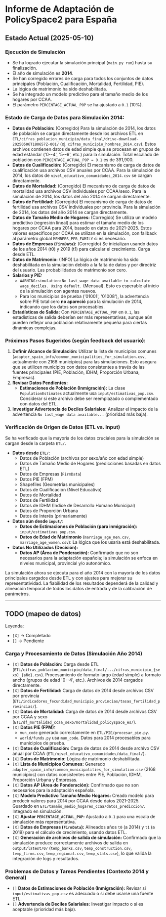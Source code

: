 # Informe de Adaptación de PolicySpace2 para España

## Estado Actual (2025-05-10)

### Ejecución de Simulación
- Se ha logrado ejecutar la simulación principal (`main.py run`) hasta su finalización.
- El año de simulación es **2014**.
- Se han corregido errores de carga para todos los conjuntos de datos principales (Población, Cualificación, Mortalidad, Fertilidad, PIE).
- La lógica de matrimonio ha sido deshabilitada.
- Se ha integrado un modelo predictivo para el tamaño medio de los hogares por CCAA.
- El parámetro `PERCENTAGE_ACTUAL_POP` se ha ajustado a `0.1` (10%).

### Estado de Carga de Datos para Simulación 2014:
- **Datos de Población:** (Corregido) Para la simulación de 2014, los datos de población se cargan directamente desde los archivos ETL en `ETL/cifras_poblacion_municipio/data_final/drive-download-20250506T180657Z-001/` (ej. `cifras_municipio_hombres_2014.csv`). Estos archivos contienen datos de edad simple que se procesan en grupos de edad estándar ('0--4', '5--9', etc.) para la simulación. Total escalado de población con `PERCENTAGE_ACTUAL_POP = 0.1` es de 391,900.
- **Datos de Cualificación:** (Corregido) El mecanismo de carga de datos de cualificación usa archivos CSV anuales por CCAA. Para la simulación de 2014, los datos de `nivel_educativo_comunidades_2014.csv` se cargan directamente.
- **Datos de Mortalidad:** (Corregido) El mecanismo de carga de datos de mortalidad usa archivos CSV individuales por CCAA/sexo. Para la simulación de 2014, los datos del año 2014 se cargan directamente.
- **Datos de Fertilidad:** (Corregido) El mecanismo de carga de datos de fertilidad usa archivos CSV individuales por provincia. Para la simulación de 2014, los datos del año 2014 se cargan directamente.
- **Datos de Tamaño Medio de Hogares:** (Corregido) Se utiliza un modelo predictivo (regresión lineal) para estimar el tamaño medio de los hogares por CCAA para 2014, basado en datos de 2021-2025. Estos valores específicos por CCAA se utilizan en la simulación, con fallback al parámetro global `MEMBERS_PER_FAMILY` si es necesario.
- **Datos de Empresas (`FirmData`):** (Corregido) Se inicializan usando datos de los años 2014 (t0) y 2019 (t1) para calcular el crecimiento. Carga desde ETL.
- **Datos de Matrimonio:** (INFO) La lógica de matrimonio ha sido deshabilitada en la simulación debido a la falta de datos y por directriz del usuario. Las probabilidades de matrimonio son cero.
- **Salarios y PIE:**
    - `WARNING:simulation:No last_wage data available to calculate wage_deciles. Using default.` (Mensual). Esto es esperable al inicio de la simulación con agentes nuevos.
    - Para los municipios de prueba ('01001', '01008'), la advertencia sobre PIE total cero **no apareció** para la simulación de 2014, indicando que los datos son procesables.
- **Estadísticas de Salida:** Con `PERCENTAGE_ACTUAL_POP` en `0.1`, las estadísticas de salida deberían ser más representativas, aunque aún pueden reflejar una población relativamente pequeña para ciertas dinámicas complejas.

### Próximos Pasos Sugeridos (según feedback del usuario):
1.  **Definir Alcance de Simulación:** Utilizar la lista de municipios comunes (`adapter_spain_info/common_municipalities_for_simulation.csv`, actualmente con 2168 municipios) para las simulaciones. Esto asegura que se utilicen municipios con datos consistentes a través de las fuentes principales (PIE, Población, IDHM, Proporción Urbana, Empresas).
2.  **Revisar Datos Pendientes:**
    *   **Estimaciones de Población (Inmigración):** La clase `PopulationEstimates` actualmente usa `input/estimativas_pop.csv`. Considerar si este archivo debe ser reemplazado o complementado con datos del ETL.
3.  **Investigar Advertencia de Deciles Salariales:** Analizar el impacto de la advertencia `No last_wage data available...` (prioridad más baja).


### Verificación de Origen de Datos (ETL vs. Input)
Se ha verificado que la mayoría de los datos cruciales para la simulación se cargan desde la carpeta `ETL/`.
- **Datos desde `ETL/`**:
    - Datos de Población (archivos por sexo/año con edad simple)
    - Datos de Tamaño Medio de Hogares (predicciones basadas en datos ETL)
    - Datos de Empresas (`FirmData`)
    - Datos PIE (FPM)
    - Shapefiles (Geometrías municipales)
    - Datos de Cualificación (Nivel Educativo)
    - Datos de Mortalidad
    - Datos de Fertilidad
    - Datos de IDHM (Índice de Desarrollo Humano Municipal)
    - Datos de Proporción Urbana
    - Datos de Interés (primariamente)
- **Datos aún desde `input/`**:
    - **Datos de Estimaciones de Población (para inmigración):** `input/estimativas_pop.csv`.
    - **Datos de Edad de Matrimonio** (`marriage_age_men.csv`, `marriage_age_women.csv`): La lógica que los usaría está deshabilitada.
- **Datos No Utilizados (Decisión):**
    - **Datos AP (Área de Ponderación):** Confirmado que no son necesarios para la adaptación española; la simulación se enfoca en niveles municipal, provincial y/o autonómico.

La simulación ahora se ejecuta para el año 2014 con la mayoría de los datos principales cargados desde ETL y con ajustes para mejorar su representatividad. La fiabilidad de los resultados dependerá de la calidad y alineación temporal de todos los datos de entrada y de la calibración de parámetros.

---
## TODO (mapeo de datos)

Leyenda:
- `[X]` -> Completado
- `[]` -> Pendiente

### Carga y Procesamiento de Datos (Simulación Año 2014)
- `[X]` **Datos de Población:** Carga desde ETL (`ETL/cifras_poblacion_municipio/data_final/.../cifras_municipio_{sexo}_{año}.csv`). Procesamiento de formato largo (edad simple) a formato ancho (grupos de edad '0--4', etc.). Archivos de 2014 cargados directamente.
- `[X]` **Datos de Fertilidad:** Carga de datos de 2014 desde archivos CSV por provincia (`ETL/indicadores_fecundidad_municipio_provincias/tasas_fertilidad_provincias/`).
- `[X]` **Datos de Mortalidad:** Carga de datos de 2014 desde archivos CSV por CCAA y sexo (`ETL/df_mortalidad_ccaa_sexo/mortalidad_policyspace_es/`).
- `[X]` **Datos PIE (FPM):**
    - `mun_code` generado correctamente en `ETL/PIE/procesar_pie.py`.
    - `world/funds.py` usa `mun_code`. Datos para 2014 procesables para municipios de prueba.
- `[X]` **Datos de Cualificación:** Carga de datos de 2014 desde archivo CSV anual por CCAA (`ETL/nivel_educativo_comunidades/data_final/`).
- `[X]` **Datos de Matrimonio:** Lógica de matrimonio deshabilitada.
- `[X]` **Lista de Municipios Comunes:** Generado `adapter_spain_info/common_municipalities_for_simulation.csv` (2168 municipios) con datos consistentes entre PIE, Población, IDHM, Proporción Urbana y Empresas.
- `[X]` **Datos AP (Área de Ponderación):** Confirmado que no son necesarios para la adaptación española.
- `[X]` **Modelo Predictivo Tamaño Medio Hogares:** Creado modelo para predecir valores para 2014 por CCAA desde datos 2021-2025. Guardado en `ETL/tamaño_medio_hogares_ccaa/datos_prediccion/`. Integrado en simulación.
- `[X]` **Ajustar `PERCENTAGE_ACTUAL_POP`:** Ajustado a `0.1` para una escala de simulación más representativa.
- `[X]` **Datos de Empresas (`FirmData`):** Alineados años `t0` (a 2014) y `t1` (a 2019) para el cálculo de crecimiento, usando datos ETL.
- `[X]` **Generación de archivos de salida de simulación:** Confirmado que la simulación produce correctamente archivos de salida en `output/latest/0/` (`temp_banks.csv`, `temp_construction.csv`, `temp_firms.csv`, `temp_regional.csv`, `temp_stats.csv`), lo que valida la integración de logs y resultados.

### Problemas de Datos y Tareas Pendientes (Contexto 2014 y General)
- `[]` **Datos de Estimaciones de Población (Inmigración):** Revisar si `input/estimativas_pop.csv` es adecuado o si debe usarse una fuente ETL.
- `[]` **Advertencia de Deciles Salariales:** Investigar impacto o si es aceptable (prioridad más baja).

